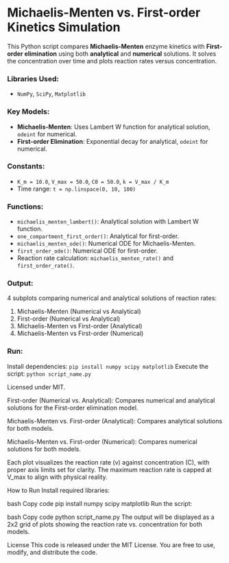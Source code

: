 # Michaelis-Menten vs. First-order Kinetics Simulation

This Python script compares **Michaelis-Menten** enzyme kinetics with **First-order elimination** using both **analytical** and **numerical** solutions. It solves the concentration over time and plots reaction rates versus concentration.

### Libraries Used:
- `NumPy`, `SciPy`, `Matplotlib`

### Key Models:
- **Michaelis-Menten**: Uses Lambert W function for analytical solution, `odeint` for numerical.
- **First-order Elimination**: Exponential decay for analytical, `odeint` for numerical.

### Constants:
- `K_m = 10.0`, `V_max = 50.0`, `C0 = 50.0`, `k = V_max / K_m`
- Time range: `t = np.linspace(0, 10, 100)`

### Functions:
- `michaelis_menten_lambert()`: Analytical solution with Lambert W function.
- `one_compartment_first_order()`: Analytical for first-order.
- `michaelis_menten_ode()`: Numerical ODE for Michaelis-Menten.
- `first_order_ode()`: Numerical ODE for first-order.
- Reaction rate calculation: `michaelis_menten_rate()` and `first_order_rate()`.

### Output:
4 subplots comparing numerical and analytical solutions of reaction rates:
1. Michaelis-Menten (Numerical vs Analytical)
2. First-order (Numerical vs Analytical)
3. Michaelis-Menten vs First-order (Analytical)
4. Michaelis-Menten vs First-order (Numerical)

### Run:
Install dependencies: `pip install numpy scipy matplotlib`
Execute the script: `python script_name.py`

Licensed under MIT.


First-order (Numerical vs. Analytical):
Compares numerical and analytical solutions for the First-order elimination model.

Michaelis-Menten vs. First-order (Analytical):
Compares analytical solutions for both models.

Michaelis-Menten vs. First-order (Numerical):
Compares numerical solutions for both models.

Each plot visualizes the reaction rate (v) against concentration (C), with proper axis limits set for clarity. The maximum reaction rate is capped at V_max to align with physical reality.

How to Run
Install required libraries:

bash
Copy code
pip install numpy scipy matplotlib
Run the script:

bash
Copy code
python script_name.py
The output will be displayed as a 2x2 grid of plots showing the reaction rate vs. concentration for both models.

License
This code is released under the MIT License. You are free to use, modify, and distribute the code.
